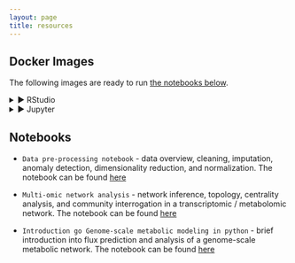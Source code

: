 ```yaml
---
layout: page
title: resources
---
```


## Docker Images

The following images are ready to run [the notebooks below](#notebooks).  
<details><summary> &#9658; RStudio </summary>
	<p> Image ready to run R 4.1.0, Rstudio, Mixomics 6.16.3, MOFA2 1.3.4, among others.</p>
	<p> Run with <code>docker run ruibenfeitas/rstudio:30_08_2021</code></p></details>

<details><summary> &#9658; Jupyter </summary>
	<p> Image ready to run Python 3.9.6, Jupyter, igraph, scikit-learn, among others.</p>
	<p> Run with <code>docker run ruibenfeitas/jupyter:30_08_2021</code></p></details>

## Notebooks

- `Data pre-processing notebook` - data overview, cleaning, imputation, anomaly detection, dimensionality reduction, and normalization. The notebook can be found [here](../extras/notebooks/session_preprocessing/preprocessing.html)

- `Multi-omic network analysis` - network inference, topology, centrality analysis, and community interrogation in a transcriptomic / metabolomic network. The notebook can be found [here](../extras/notebooks/session_topology/lab.html)

- `Introduction go Genome-scale metabolic modeling in python` - brief introduction into flux prediction and analysis of a genome-scale metabolic network. The notebook can be found [here](../extras/notebooks/session_gems/lab.html)